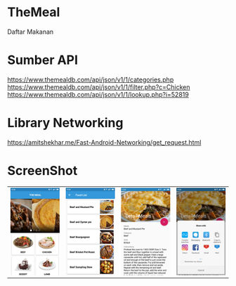 # TheMeal
Daftar Makanan

# Sumber API
https://www.themealdb.com/api/json/v1/1/categories.php
https://www.themealdb.com/api/json/v1/1/filter.php?c=Chicken
https://www.themealdb.com/api/json/v1/1/lookup.php?i=52819

# Library Networking
https://amitshekhar.me/Fast-Android-Networking/get_request.html

# ScreenShot

<table><tr>
<td><img src="https://github.com/Egi10/TheMeal/blob/master/screenshot/Screenshot_2018-11-07-15-24-32-198_id.co.egifcb.themeal.png" width="256/" style="max-width:100%;"></td>
<td><img src="https://github.com/Egi10/TheMeal/blob/master/screenshot/Screenshot_2018-11-07-15-24-40-608_id.co.egifcb.themeal.png" width="256/" style="max-width:100%;"></td>
<td><img src="https://github.com/Egi10/TheMeal/blob/master/screenshot/Screenshot_2018-11-07-15-24-48-587_id.co.egifcb.themeal.png" width="256/" style="max-width:100%;"></td>
<td><img src="https://github.com/Egi10/TheMeal/blob/master/screenshot/Screenshot_2018-11-07-15-24-53-577_android.png" width="256/" style="max-width:100%;"></td>
</tr></table>
